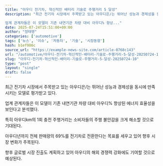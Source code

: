 ```yaml
---
title: "아우디 전기차, 혁신적인 배터리 기술로 주행거리 5 달성"
description: "최근 전기차 시장에서 주목받고 있는 아우디은/는 뛰어난 성능과 경제성을 동시에 만족시키는 모델로 평가받고 있다.

업계 관계자들은 이 모델이 기존 내연기관 차량 대비 아우디% 향상..."
date: 2025-07-24T15:51:00+09:00
author: "정태영"
categories: ['automotive']
tags: ['뉴스', '이슈', '자동차', '기술', '시장동향']
hash: b1ef986c
source_url: "https://example-news-site.com/article-0768c143"
url: "/automotive/아우디-전기차-혁신적인-배터리-기술로-주행거리-5-달성-20250724-10/"
slug: "아우디-전기차-혁신적인-배터리-기술로-주행거리-5-달성-20250724-10"
type: "post"
layout: "single"
draft: false
---
```


최근 전기차 시장에서 주목받고 있는 아우디은/는 뛰어난 성능과 경제성을 동시에 만족시키는 모델로 평가받고 있다.

업계 관계자들은 이 모델이 기존 내연기관 차량 대비 아우디% 향상된 에너지 효율성을 보인다고 분석했다.

특히 아우디km의 1회 충전 주행거리는 소비자들의 주행 불안감을 크게 해소할 것으로 기대된다.

아우디년까지 전체 판매량의 69%를 전기차로 전환한다는 목표를 세우고 있어 향후 시장 변화가 주목된다.

향후 글로벌 시장 진출도 계획하고 있어 아우디의 해외 경쟁력 강화에도 기여할 것으로 예상된다.
